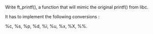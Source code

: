 Write ft_printf(), a function that will mimic the original printf() from libc.

It has to implement the following conversions :

%c, %s, %p, %d, %i, %u, %x, %X, %%.
